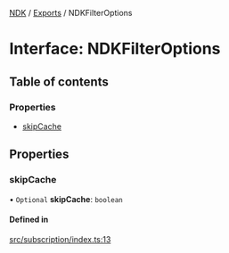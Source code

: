 [NDK](../README.md) / [Exports](../modules.md) / NDKFilterOptions

# Interface: NDKFilterOptions

## Table of contents

### Properties

- [skipCache](NDKFilterOptions.md#skipcache)

## Properties

### skipCache

• `Optional` **skipCache**: `boolean`

#### Defined in

[src/subscription/index.ts:13](https://github.com/nostr-dev-kit/ndk/blob/2bb66fa/src/subscription/index.ts#L13)
